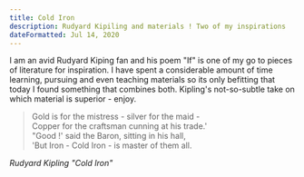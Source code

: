```yaml
---
title: Cold Iron
description: Rudyard Kipiling and materials ! Two of my inspirations
dateFormatted: Jul 14, 2020
---
```


I am an avid Rudyard Kiping fan and his poem "If" is one of my go to pieces of literature for inspiration. I have spent a considerable amount of time learning, pursuing and even teaching materials so its only befitting that today I found something that combines both. Kipling's not-so-subtle take on which material is superior - enjoy.

>Gold is for the mistress - silver for the maid - \
Copper for the craftsman cunning at his trade.' \
"Good !' said the Baron, sitting in his hall,  \
'But Iron - Cold Iron - is master of them all.

_Rudyard Kipling_ _"Cold Iron"_